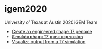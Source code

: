 # igem2020
University of Texas at Austin 2020 iGEM Team

* [Create an engineered phage T7 genome](T7-mutation)
* [Simulate phage T7 gene expression](T7-simulation)
* [Visualize output from a T7 simulation](T7-visualization)

